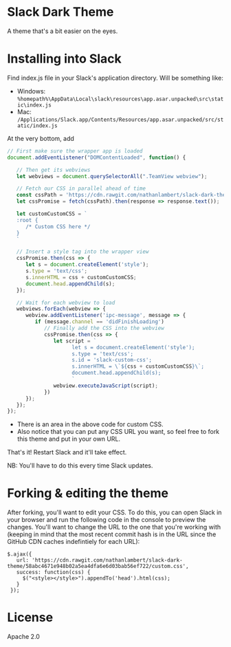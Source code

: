 # Slack Dark Theme

A theme that's a bit easier on the eyes.

# Installing into Slack

Find index.js file in your Slack's application directory. Will be something like:

* Windows: `%homepath%\AppData\Local\slack\resources\app.asar.unpacked\src\static\index.js`
* Mac: `/Applications/Slack.app/Contents/Resources/app.asar.unpacked/src/static/index.js`

At the very bottom, add

```js
// First make sure the wrapper app is loaded
document.addEventListener("DOMContentLoaded", function() {

   // Then get its webviews
   let webviews = document.querySelectorAll(".TeamView webview");

   // Fetch our CSS in parallel ahead of time
   const cssPath = 'https://cdn.rawgit.com/nathanlambert/slack-dark-theme/58abc4671e948b02a5ea4dfa6e6d03bab56ef722/custom.css';
   let cssPromise = fetch(cssPath).then(response => response.text());

   let customCustomCSS = `
   :root {
      /* Custom CSS here */
   }
   `

   // Insert a style tag into the wrapper view
   cssPromise.then(css => {
      let s = document.createElement('style');
      s.type = 'text/css';
      s.innerHTML = css + customCustomCSS;
      document.head.appendChild(s);
   });

   // Wait for each webview to load
   webviews.forEach(webview => {
      webview.addEventListener('ipc-message', message => {
         if (message.channel == 'didFinishLoading')
            // Finally add the CSS into the webview
            cssPromise.then(css => {
               let script = `
                     let s = document.createElement('style');
                     s.type = 'text/css';
                     s.id = 'slack-custom-css';
                     s.innerHTML = \`${css + customCustomCSS}\`;
                     document.head.appendChild(s);
                     `
               webview.executeJavaScript(script);
            })
      });
   });
});
```

* There is an area in the above code for custom CSS.
* Also notice that you can put any CSS URL you want, so feel free to fork this theme and put in your own URL.

That's it! Restart Slack and it'll take effect.

NB: You'll have to do this every time Slack updates.

# Forking & editing the theme

After forking, you'll want to edit your CSS. To do this, you can open Slack in your browser and run the following code in the console to preview the changes. You'll want to change the URL to the one that you're working with (keeping in mind that the most recent commit hash is in the URL since the GitHub CDN caches indefintiely for each URL):
```
$.ajax({
   url: 'https://cdn.rawgit.com/nathanlambert/slack-dark-theme/58abc4671e948b02a5ea4dfa6e6d03bab56ef722/custom.css',
   success: function(css) {
     $("<style></style>").appendTo('head').html(css);
   }
 });
 ```

# License

Apache 2.0
